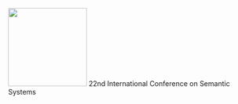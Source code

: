 <img src="../img/semantics2026-logo.png" width="160px" height="auto" alt="">
22nd International Conference on Semantic Systems


